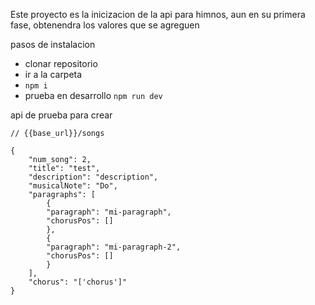 Este proyecto es la inicizacion de la api para himnos, aun en su primera fase, obtenendra los valores que se agreguen

pasos de instalacion
* clonar repositorio
* ir a la carpeta
* `npm i`
* prueba en desarrollo `npm run dev`

api de prueba para crear
```
// {{base_url}}/songs

{
    "num_song": 2,
    "title": "test",
    "description": "description",
    "musicalNote": "Do",
    "paragraphs": [
        {
        "paragraph": "mi-paragraph",
        "chorusPos": []
        },
        {
        "paragraph": "mi-paragraph-2",
        "chorusPos": []
        }
    ],
    "chorus": "['chorus']"
}
```
